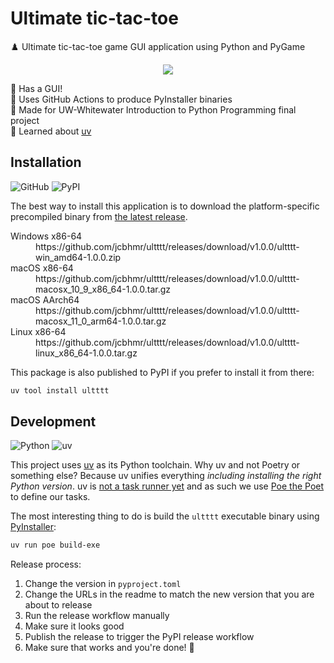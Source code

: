 # Ultimate tic-tac-toe

♟️ Ultimate tic-tac-toe game GUI application using Python and PyGame

<p align=center>
  <img src="https://github.com/user-attachments/assets/c6fd92b5-f10a-4507-8627-4acdddd829ba">
</p>

🎨 Has a GUI! \
🤖 Uses GitHub Actions to produce PyInstaller binaries \
🏫 Made for UW-Whitewater Introduction to Python Programming final project \
🧠 Learned about [uv](https://docs.astral.sh/uv/)

## Installation

![GitHub](https://img.shields.io/static/v1?style=for-the-badge&message=GitHub&color=181717&logo=GitHub&logoColor=FFFFFF&label=)
![PyPI](https://img.shields.io/static/v1?style=for-the-badge&message=PyPI&color=3775A9&logo=PyPI&logoColor=FFFFFF&label=)

The best way to install this application is to download the platform-specific precompiled binary from [the latest release](https://github.com/jcbhmr/ultttt/releases/latest).

<dl>
<dt>Windows x86-64
<dd>https://github.com/jcbhmr/ultttt/releases/download/v1.0.0/ultttt-win_amd64-1.0.0.zip
<dt>macOS x86-64
<dd>https://github.com/jcbhmr/ultttt/releases/download/v1.0.0/ultttt-macosx_10_9_x86_64-1.0.0.tar.gz
<dt>macOS AArch64
<dd>https://github.com/jcbhmr/ultttt/releases/download/v1.0.0/ultttt-macosx_11_0_arm64-1.0.0.tar.gz
<dt>Linux x86-64
<dd>https://github.com/jcbhmr/ultttt/releases/download/v1.0.0/ultttt-linux_x86_64-1.0.0.tar.gz
</dl>

This package is also published to PyPI if you prefer to install it from there:

```sh
uv tool install ultttt
```

## Development

![Python](https://img.shields.io/static/v1?style=for-the-badge&message=Python&color=3776AB&logo=Python&logoColor=FFFFFF&label=)
![uv](https://img.shields.io/static/v1?style=for-the-badge&message=uv&color=DE5FE9&logo=uv&logoColor=FFFFFF&label=)

This project uses [uv](https://docs.astral.sh/uv/) as its Python toolchain. Why uv and not Poetry or something else? Because uv unifies everything _including installing the right Python version_. uv is [not a task runner yet](https://github.com/astral-sh/uv/issues/5903) and as such we use [Poe the Poet](https://poethepoet.natn.io/) to define our tasks.

The most interesting thing to do is build the `ultttt` executable binary using [PyInstaller](https://pyinstaller.org/):

```sh
uv run poe build-exe
```

Release process:

1. Change the version in `pyproject.toml`
2. Change the URLs in the readme to match the new version that you are about to release
3. Run the release workflow manually
4. Make sure it looks good
5. Publish the release to trigger the PyPI release workflow
6. Make sure that works and you're done! 🎉
